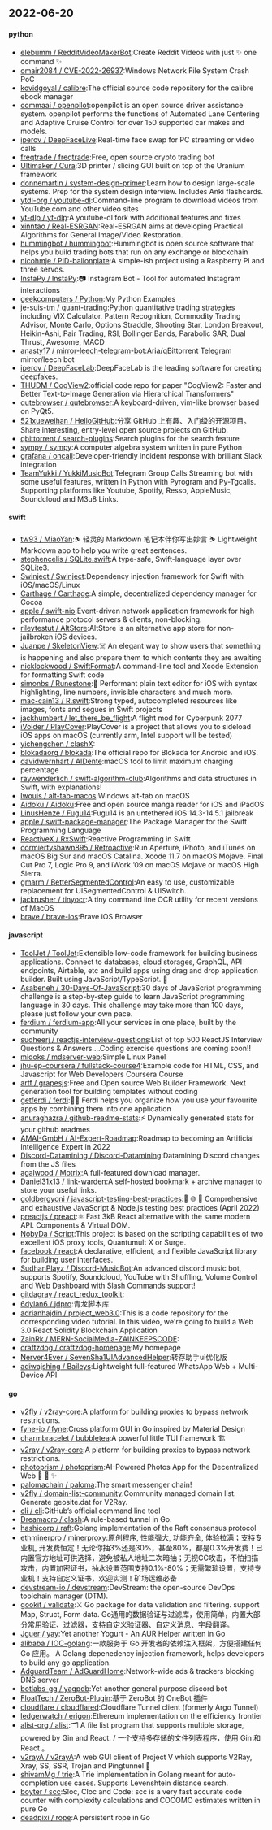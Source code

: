 ## 2022-06-20

#### python
* [elebumm / RedditVideoMakerBot](https://github.com/elebumm/RedditVideoMakerBot):Create Reddit Videos with just
✨
one command
✨
* [omair2084 / CVE-2022-26937](https://github.com/omair2084/CVE-2022-26937):Windows Network File System Crash PoC
* [kovidgoyal / calibre](https://github.com/kovidgoyal/calibre):The official source code repository for the calibre ebook manager
* [commaai / openpilot](https://github.com/commaai/openpilot):openpilot is an open source driver assistance system. openpilot performs the functions of Automated Lane Centering and Adaptive Cruise Control for over 150 supported car makes and models.
* [iperov / DeepFaceLive](https://github.com/iperov/DeepFaceLive):Real-time face swap for PC streaming or video calls
* [freqtrade / freqtrade](https://github.com/freqtrade/freqtrade):Free, open source crypto trading bot
* [Ultimaker / Cura](https://github.com/Ultimaker/Cura):3D printer / slicing GUI built on top of the Uranium framework
* [donnemartin / system-design-primer](https://github.com/donnemartin/system-design-primer):Learn how to design large-scale systems. Prep for the system design interview. Includes Anki flashcards.
* [ytdl-org / youtube-dl](https://github.com/ytdl-org/youtube-dl):Command-line program to download videos from YouTube.com and other video sites
* [yt-dlp / yt-dlp](https://github.com/yt-dlp/yt-dlp):A youtube-dl fork with additional features and fixes
* [xinntao / Real-ESRGAN](https://github.com/xinntao/Real-ESRGAN):Real-ESRGAN aims at developing Practical Algorithms for General Image/Video Restoration.
* [hummingbot / hummingbot](https://github.com/hummingbot/hummingbot):Hummingbot is open source software that helps you build trading bots that run on any exchange or blockchain
* [nicohmje / PID-ballonplate](https://github.com/nicohmje/PID-ballonplate):A simple-ish project using a Raspberry Pi and three servos.
* [InstaPy / InstaPy](https://github.com/InstaPy/InstaPy):📷
Instagram Bot - Tool for automated Instagram interactions
* [geekcomputers / Python](https://github.com/geekcomputers/Python):My Python Examples
* [je-suis-tm / quant-trading](https://github.com/je-suis-tm/quant-trading):Python quantitative trading strategies including VIX Calculator, Pattern Recognition, Commodity Trading Advisor, Monte Carlo, Options Straddle, Shooting Star, London Breakout, Heikin-Ashi, Pair Trading, RSI, Bollinger Bands, Parabolic SAR, Dual Thrust, Awesome, MACD
* [anasty17 / mirror-leech-telegram-bot](https://github.com/anasty17/mirror-leech-telegram-bot):Aria/qBittorrent Telegram mirror/leech bot
* [iperov / DeepFaceLab](https://github.com/iperov/DeepFaceLab):DeepFaceLab is the leading software for creating deepfakes.
* [THUDM / CogView2](https://github.com/THUDM/CogView2):official code repo for paper "CogView2: Faster and Better Text-to-Image Generation via Hierarchical Transformers"
* [qutebrowser / qutebrowser](https://github.com/qutebrowser/qutebrowser):A keyboard-driven, vim-like browser based on PyQt5.
* [521xueweihan / HelloGitHub](https://github.com/521xueweihan/HelloGitHub):分享 GitHub 上有趣、入门级的开源项目。Share interesting, entry-level open source projects on GitHub.
* [qbittorrent / search-plugins](https://github.com/qbittorrent/search-plugins):Search plugins for the search feature
* [sympy / sympy](https://github.com/sympy/sympy):A computer algebra system written in pure Python
* [grafana / oncall](https://github.com/grafana/oncall):Developer-friendly incident response with brilliant Slack integration
* [TeamYukki / YukkiMusicBot](https://github.com/TeamYukki/YukkiMusicBot):Telegram Group Calls Streaming bot with some useful features, written in Python with Pyrogram and Py-Tgcalls. Supporting platforms like Youtube, Spotify, Resso, AppleMusic, Soundcloud and M3u8 Links.

#### swift
* [tw93 / MiaoYan](https://github.com/tw93/MiaoYan):⛷
轻灵的 Markdown 笔记本伴你写出妙言
⛷
Lightweight Markdown app to help you write great sentences.
* [stephencelis / SQLite.swift](https://github.com/stephencelis/SQLite.swift):A type-safe, Swift-language layer over SQLite3.
* [Swinject / Swinject](https://github.com/Swinject/Swinject):Dependency injection framework for Swift with iOS/macOS/Linux
* [Carthage / Carthage](https://github.com/Carthage/Carthage):A simple, decentralized dependency manager for Cocoa
* [apple / swift-nio](https://github.com/apple/swift-nio):Event-driven network application framework for high performance protocol servers & clients, non-blocking.
* [rileytestut / AltStore](https://github.com/rileytestut/AltStore):AltStore is an alternative app store for non-jailbroken iOS devices.
* [Juanpe / SkeletonView](https://github.com/Juanpe/SkeletonView):☠️
An elegant way to show users that something is happening and also prepare them to which contents they are awaiting
* [nicklockwood / SwiftFormat](https://github.com/nicklockwood/SwiftFormat):A command-line tool and Xcode Extension for formatting Swift code
* [simonbs / Runestone](https://github.com/simonbs/Runestone):📝
Performant plain text editor for iOS with syntax highlighting, line numbers, invisible characters and much more.
* [mac-cain13 / R.swift](https://github.com/mac-cain13/R.swift):Strong typed, autocompleted resources like images, fonts and segues in Swift projects
* [jackhumbert / let_there_be_flight](https://github.com/jackhumbert/let_there_be_flight):A flight mod for Cyberpunk 2077
* [iVoider / PlayCover](https://github.com/iVoider/PlayCover):PlayCover is a project that allows you to sideload iOS apps on macOS (currently arm, Intel support will be tested)
* [yichengchen / clashX](https://github.com/yichengchen/clashX):
* [blokadaorg / blokada](https://github.com/blokadaorg/blokada):The official repo for Blokada for Android and iOS.
* [davidwernhart / AlDente](https://github.com/davidwernhart/AlDente):macOS tool to limit maximum charging percentage
* [raywenderlich / swift-algorithm-club](https://github.com/raywenderlich/swift-algorithm-club):Algorithms and data structures in Swift, with explanations!
* [lwouis / alt-tab-macos](https://github.com/lwouis/alt-tab-macos):Windows alt-tab on macOS
* [Aidoku / Aidoku](https://github.com/Aidoku/Aidoku):Free and open source manga reader for iOS and iPadOS
* [LinusHenze / Fugu14](https://github.com/LinusHenze/Fugu14):Fugu14 is an untethered iOS 14.3-14.5.1 jailbreak
* [apple / swift-package-manager](https://github.com/apple/swift-package-manager):The Package Manager for the Swift Programming Language
* [ReactiveX / RxSwift](https://github.com/ReactiveX/RxSwift):Reactive Programming in Swift
* [cormiertyshawn895 / Retroactive](https://github.com/cormiertyshawn895/Retroactive):Run Aperture, iPhoto, and iTunes on macOS Big Sur and macOS Catalina. Xcode 11.7 on macOS Mojave. Final Cut Pro 7, Logic Pro 9, and iWork ’09 on macOS Mojave or macOS High Sierra.
* [gmarm / BetterSegmentedControl](https://github.com/gmarm/BetterSegmentedControl):An easy to use, customizable replacement for UISegmentedControl & UISwitch.
* [jackrusher / tinyocr](https://github.com/jackrusher/tinyocr):A tiny command line OCR utility for recent versions of MacOS
* [brave / brave-ios](https://github.com/brave/brave-ios):Brave iOS Browser

#### javascript
* [ToolJet / ToolJet](https://github.com/ToolJet/ToolJet):Extensible low-code framework for building business applications. Connect to databases, cloud storages, GraphQL, API endpoints, Airtable, etc and build apps using drag and drop application builder. Built using JavaScript/TypeScript.
🚀
* [Asabeneh / 30-Days-Of-JavaScript](https://github.com/Asabeneh/30-Days-Of-JavaScript):30 days of JavaScript programming challenge is a step-by-step guide to learn JavaScript programming language in 30 days. This challenge may take more than 100 days, please just follow your own pace.
* [ferdium / ferdium-app](https://github.com/ferdium/ferdium-app):All your services in one place, built by the community
* [sudheerj / reactjs-interview-questions](https://github.com/sudheerj/reactjs-interview-questions):List of top 500 ReactJS Interview Questions & Answers....Coding exercise questions are coming soon!!
* [midoks / mdserver-web](https://github.com/midoks/mdserver-web):Simple Linux Panel
* [jhu-ep-coursera / fullstack-course4](https://github.com/jhu-ep-coursera/fullstack-course4):Example code for HTML, CSS, and Javascript for Web Developers Coursera Course
* [artf / grapesjs](https://github.com/artf/grapesjs):Free and Open source Web Builder Framework. Next generation tool for building templates without coding
* [getferdi / ferdi](https://github.com/getferdi/ferdi):🧔🏽 Ferdi helps you organize how you use your favourite apps by combining them into one application
* [anuraghazra / github-readme-stats](https://github.com/anuraghazra/github-readme-stats):⚡
Dynamically generated stats for your github readmes
* [AMAI-GmbH / AI-Expert-Roadmap](https://github.com/AMAI-GmbH/AI-Expert-Roadmap):Roadmap to becoming an Artificial Intelligence Expert in 2022
* [Discord-Datamining / Discord-Datamining](https://github.com/Discord-Datamining/Discord-Datamining):Datamining Discord changes from the JS files
* [agalwood / Motrix](https://github.com/agalwood/Motrix):A full-featured download manager.
* [Daniel31x13 / link-warden](https://github.com/Daniel31x13/link-warden):A self-hosted bookmark + archive manager to store your useful links.
* [goldbergyoni / javascript-testing-best-practices](https://github.com/goldbergyoni/javascript-testing-best-practices):📗
🌐
🚢
Comprehensive and exhaustive JavaScript & Node.js testing best practices (April 2022)
* [preactjs / preact](https://github.com/preactjs/preact):⚛️
Fast 3kB React alternative with the same modern API. Components & Virtual DOM.
* [NobyDa / Script](https://github.com/NobyDa/Script):This project is based on the scripting capabilities of two excellent iOS proxy tools, Quantumult X or Surge.
* [facebook / react](https://github.com/facebook/react):A declarative, efficient, and flexible JavaScript library for building user interfaces.
* [SudhanPlayz / Discord-MusicBot](https://github.com/SudhanPlayz/Discord-MusicBot):An advanced discord music bot, supports Spotify, Soundcloud, YouTube with Shuffling, Volume Control and Web Dashboard with Slash Commands support!
* [gitdagray / react_redux_toolkit](https://github.com/gitdagray/react_redux_toolkit):
* [6dylan6 / jdpro](https://github.com/6dylan6/jdpro):青龙脚本库
* [adrianhajdin / project_web3.0](https://github.com/adrianhajdin/project_web3.0):This is a code repository for the corresponding video tutorial. In this video, we're going to build a Web 3.0 React Solidity Blockchain Application
* [ZainRk / MERN-SocialMedia-ZAINKEEPSCODE](https://github.com/ZainRk/MERN-SocialMedia-ZAINKEEPSCODE):
* [craftzdog / craftzdog-homepage](https://github.com/craftzdog/craftzdog-homepage):My homepage
* [Nerver4Ever / SevenSha1UIAdvancedHelper](https://github.com/Nerver4Ever/SevenSha1UIAdvancedHelper):转存助手ui优化版
* [adiwajshing / Baileys](https://github.com/adiwajshing/Baileys):Lightweight full-featured WhatsApp Web + Multi-Device API

#### go
* [v2fly / v2ray-core](https://github.com/v2fly/v2ray-core):A platform for building proxies to bypass network restrictions.
* [fyne-io / fyne](https://github.com/fyne-io/fyne):Cross platform GUI in Go inspired by Material Design
* [charmbracelet / bubbletea](https://github.com/charmbracelet/bubbletea):A powerful little TUI framework
🏗
* [v2ray / v2ray-core](https://github.com/v2ray/v2ray-core):A platform for building proxies to bypass network restrictions.
* [photoprism / photoprism](https://github.com/photoprism/photoprism):AI-Powered Photos App for the Decentralized Web
🌈
💎
✨
* [palomachain / paloma](https://github.com/palomachain/paloma):The smart messenger chain!
* [v2fly / domain-list-community](https://github.com/v2fly/domain-list-community):Community managed domain list. Generate geosite.dat for V2Ray.
* [cli / cli](https://github.com/cli/cli):GitHub’s official command line tool
* [Dreamacro / clash](https://github.com/Dreamacro/clash):A rule-based tunnel in Go.
* [hashicorp / raft](https://github.com/hashicorp/raft):Golang implementation of the Raft consensus protocol
* [ethminerpro / minerproxy](https://github.com/ethminerpro/minerproxy):原创程序, 性能强大, 功能齐全, 体验拉满；支持专业机, 开发费恒定！无论你抽3%还是30%，甚至80%，都是0.3%开发费！已内置官方地址可供选择，避免被私人地址二次暗抽；无视CC攻击，不怕扫描攻击，内置加密证书，抽水设置范围支持0.1%-80%；无需繁琐设置，支持专业机！支持自定义证书，欢迎实测！矿场运维必备
* [devstream-io / devstream](https://github.com/devstream-io/devstream):DevStream: the open-source DevOps toolchain manager (DTM).
* [gookit / validate](https://github.com/gookit/validate):⚔
Go package for data validation and filtering. support Map, Struct, Form data. Go通用的数据验证与过滤库，使用简单，内置大部分常用验证、过滤器，支持自定义验证器、自定义消息、字段翻译。
* [Jguer / yay](https://github.com/Jguer/yay):Yet another Yogurt - An AUR Helper written in Go
* [alibaba / IOC-golang](https://github.com/alibaba/IOC-golang):一款服务于 Go 开发者的依赖注入框架，方便搭建任何 Go 应用。 A Golang depenedency injection framework, helps developers to build any go application.
* [AdguardTeam / AdGuardHome](https://github.com/AdguardTeam/AdGuardHome):Network-wide ads & trackers blocking DNS server
* [botlabs-gg / yagpdb](https://github.com/botlabs-gg/yagpdb):Yet another general purpose discord bot
* [FloatTech / ZeroBot-Plugin](https://github.com/FloatTech/ZeroBot-Plugin):基于 ZeroBot 的 OneBot 插件
* [cloudflare / cloudflared](https://github.com/cloudflare/cloudflared):Cloudflare Tunnel client (formerly Argo Tunnel)
* [ledgerwatch / erigon](https://github.com/ledgerwatch/erigon):Ethereum implementation on the efficiency frontier
* [alist-org / alist](https://github.com/alist-org/alist):🗂️
A file list program that supports multiple storage, powered by Gin and React. / 一个支持多存储的文件列表程序，使用 Gin 和 React 。
* [v2rayA / v2rayA](https://github.com/v2rayA/v2rayA):A web GUI client of Project V which supports V2Ray, Xray, SS, SSR, Trojan and Pingtunnel
🚀
* [shivamMg / trie](https://github.com/shivamMg/trie):A Trie implementation in Golang meant for auto-completion use cases. Supports Levenshtein distance search.
* [boyter / scc](https://github.com/boyter/scc):Sloc, Cloc and Code: scc is a very fast accurate code counter with complexity calculations and COCOMO estimates written in pure Go
* [deadpixi / rope](https://github.com/deadpixi/rope):A persistent rope in Go
